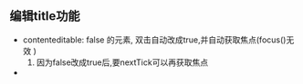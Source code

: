 ## 编辑title功能

* contenteditable: false 的元素, 双击自动改成true,并自动获取焦点(focus()无效 )
   1. 因为false改成true后,要nextTick可以再获取焦点
*  